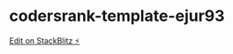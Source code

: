 # codersrank-template-ejur93

[Edit on StackBlitz ⚡️](https://stackblitz.com/edit/codersrank-template-ejur93)
